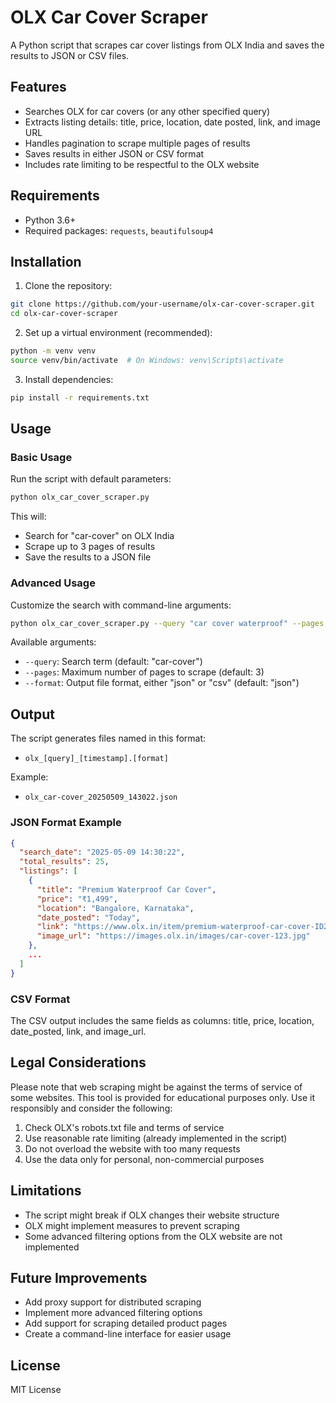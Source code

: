 # OLX Car Cover Scraper

A Python script that scrapes car cover listings from OLX India and saves the results to JSON or CSV files.

## Features

- Searches OLX for car covers (or any other specified query)
- Extracts listing details: title, price, location, date posted, link, and image URL
- Handles pagination to scrape multiple pages of results
- Saves results in either JSON or CSV format
- Includes rate limiting to be respectful to the OLX website

## Requirements

- Python 3.6+
- Required packages: `requests`, `beautifulsoup4`

## Installation

1. Clone the repository:
```bash
git clone https://github.com/your-username/olx-car-cover-scraper.git
cd olx-car-cover-scraper
```

2. Set up a virtual environment (recommended):
```bash
python -m venv venv
source venv/bin/activate  # On Windows: venv\Scripts\activate
```

3. Install dependencies:
```bash
pip install -r requirements.txt
```

## Usage

### Basic Usage

Run the script with default parameters:

```bash
python olx_car_cover_scraper.py
```

This will:
- Search for "car-cover" on OLX India
- Scrape up to 3 pages of results
- Save the results to a JSON file

### Advanced Usage

Customize the search with command-line arguments:

```bash
python olx_car_cover_scraper.py --query "car cover waterproof" --pages 5 --format csv
```

Available arguments:
- `--query`: Search term (default: "car-cover")
- `--pages`: Maximum number of pages to scrape (default: 3)
- `--format`: Output file format, either "json" or "csv" (default: "json")

## Output

The script generates files named in this format:
- `olx_[query]_[timestamp].[format]`

Example:
- `olx_car-cover_20250509_143022.json`

### JSON Format Example

```json
{
  "search_date": "2025-05-09 14:30:22",
  "total_results": 25,
  "listings": [
    {
      "title": "Premium Waterproof Car Cover",
      "price": "₹1,499",
      "location": "Bangalore, Karnataka",
      "date_posted": "Today",
      "link": "https://www.olx.in/item/premium-waterproof-car-cover-ID2345678",
      "image_url": "https://images.olx.in/images/car-cover-123.jpg"
    },
    ...
  ]
}
```

### CSV Format

The CSV output includes the same fields as columns: title, price, location, date_posted, link, and image_url.

## Legal Considerations

Please note that web scraping might be against the terms of service of some websites. This tool is provided for educational purposes only. Use it responsibly and consider the following:

1. Check OLX's robots.txt file and terms of service
2. Use reasonable rate limiting (already implemented in the script)
3. Do not overload the website with too many requests
4. Use the data only for personal, non-commercial purposes

## Limitations

- The script might break if OLX changes their website structure
- OLX might implement measures to prevent scraping
- Some advanced filtering options from the OLX website are not implemented

## Future Improvements

- Add proxy support for distributed scraping
- Implement more advanced filtering options
- Add support for scraping detailed product pages
- Create a command-line interface for easier usage

## License

MIT License